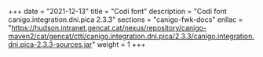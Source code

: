 +++
date        = "2021-12-13"
title       = "Codi font"
description = "Codi font canigo.integration.dni.pica 2.3.3"
sections    = "canigo-fwk-docs"
enllac		= "https://hudson.intranet.gencat.cat/nexus/repository/canigo-maven2/cat/gencat/ctti/canigo.integration.dni.pica/2.3.3/canigo.integration.dni.pica-2.3.3-sources.jar"
weight		= 1
+++
